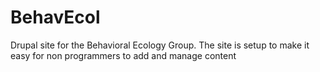 # BehavEcol

Drupal site for the Behavioral Ecology Group.
The site is setup to make it easy for non programmers to add and manage content

